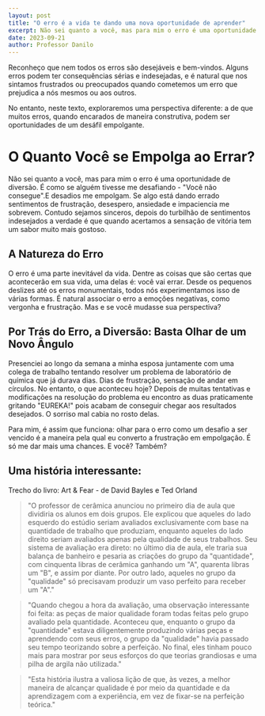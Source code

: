 ```yaml
---
layout: post
title: "O erro é a vida te dando uma nova oportunidade de aprender"
excerpt: Não sei quanto a você, mas para mim o erro é uma oportunidade de diversão. É como se alguém tivesse me desafiando - "Você não consegue". Se algo está dando errado sentimentos de frustração, desespero, ansiedade e impaciencia me sobrevem. Contudo sejamos sinceros, depois do turbilhão de sentimentos indesejados a verdade é que quando acertamos a sensação de vitória tem um sabor muito mais gostoso.
date: 2023-09-21
author: Professor Danilo
---
```


Reconheço que nem todos os erros são desejáveis e bem-vindos. Alguns erros podem ter consequências sérias e indesejadas, e é natural que nos sintamos frustrados ou preocupados quando cometemos um erro que prejudica a nós mesmos ou aos outros.

No entanto, neste texto, exploraremos uma perspectiva diferente: a de que muitos erros, quando encarados de maneira construtiva, podem ser oportunidades de um desáfil empolgante.

# O Quanto Você se Empolga ao Errar?

Não sei quanto a você, mas para mim o erro é uma oportunidade de diversão. É como se alguém tivesse me desafiando - "Você não consegue".E desadios me empolgam. Se algo está dando errado sentimentos de frustração, desespero, ansiedade e impaciencia me sobrevem. Contudo sejamos sinceros, depois do turbilhão de sentimentos indesejados a verdade é que quando acertamos a sensação de vitória tem um sabor muito mais gostoso.

## A Natureza do Erro

O erro é uma parte inevitável da vida. Dentre as coisas que são certas que acontecerão em sua vida, uma delas é: você vai errar. Desde os pequenos deslizes até os erros monumentais, todos nós experimentamos isso de várias formas. É natural associar o erro a emoções negativas, como vergonha e frustração. Mas e se você mudasse sua perspectiva?

## Por Trás do Erro, a Diversão: Basta Olhar de um Novo Ângulo

Presenciei ao longo da semana a minha esposa juntamente com uma colega de trabalho tentando resolver um problema de laboratório de química que já durava dias. Dias de frustração, sensação de andar em círculos. No entanto, o que aconteceu hoje? Depois de muitas tentativas e modificações na resolução do problema eu encontro as duas praticamente gritando "EUREKA!" pois acabam de conseguir chegar aos resultados desejados. O sorriso mal cabia no rosto delas.

Para mim, é assim que funciona: olhar para o erro como um desafio a ser vencido é a maneira pela qual eu converto a frustração em empolgação. É só me dar mais uma chances. E você? Também?

## Uma história interessante:

Trecho do livro: Art & Fear - de David Bayles e Ted Orland

> "O professor de cerâmica anunciou no primeiro dia de aula que dividiria os alunos em dois grupos. Ele explicou que aqueles do lado esquerdo do estúdio seriam avaliados exclusivamente com base na quantidade de trabalho que produziam, enquanto aqueles do lado direito seriam avaliados apenas pela qualidade de seus trabalhos. Seu sistema de avaliação era direto: no último dia de aula, ele traria sua balança de banheiro e pesaria as criações do grupo da "quantidade", com cinquenta libras de cerâmica ganhando um "A", quarenta libras um "B", e assim por diante. Por outro lado, aqueles no grupo da "qualidade" só precisavam produzir um vaso perfeito para receber um "A"."

> "Quando chegou a hora da avaliação, uma observação interessante foi feita: as peças de maior qualidade foram todas feitas pelo grupo avaliado pela quantidade. Aconteceu que, enquanto o grupo da "quantidade" estava diligentemente produzindo várias peças e aprendendo com seus erros, o grupo da "qualidade" havia passado seu tempo teorizando sobre a perfeição. No final, eles tinham pouco mais para mostrar por seus esforços do que teorias grandiosas e uma pilha de argila não utilizada."

> "Esta história ilustra a valiosa lição de que, às vezes, a melhor maneira de alcançar qualidade é por meio da quantidade e da aprendizagem com a experiência, em vez de fixar-se na perfeição teórica."